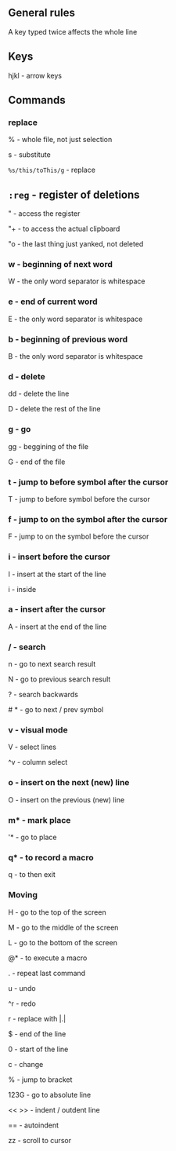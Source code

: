 ## General rules

A key typed twice affects the whole line

## Keys

hjkl - arrow keys

## Commands

### replace

% - whole file, not just selection

s - substitute

`%s/this/toThis/g` - replace

## `:reg` - register of deletions

" - access the register

"+ - to access the actual clipboard

"o - the last thing just yanked, not deleted

### w - beginning of next word

W - the only word separator is whitespace

### e - end of current word

E - the only word separator is whitespace

### b - beginning of previous word

B - the only word separator is whitespace

### d - delete

dd - delete the line

D - delete the rest of the line

### g - go

gg - beggining of the file

G - end of the file

### t - jump to before symbol after the cursor

T - jump to before symbol before the cursor

### f - jump to on the symbol after the cursor

F - jump to on the symbol before the cursor

### i - insert before the cursor

I - insert at the start of the line

i - inside

### a - insert after the cursor

A - insert at the end of the line

### / - search

n - go to next search result

N - go to previous search result

? - search backwards

\# * - go to next / prev symbol

### v - visual mode

V - select lines

^v - column select

### o - insert on the next (new) line

O - insert on the previous (new) line

### m* - mark place

'* - go to place

### q* - to record a macro

q - to then exit

### Moving

H - go to the top of the screen

M - go to the middle of the screen

L - go to the bottom of the screen

@* - to execute a macro

. - repeat last command

u - undo

^r - redo

r - replace with |.|

\$ - end of the line

0 - start of the line

c - change

% - jump to bracket

123G - go to absolute line

<< >> - indent / outdent line

== - autoindent

zz - scroll to cursor